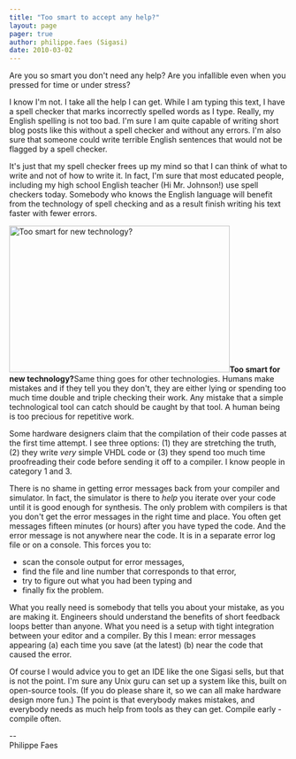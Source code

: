 ```yaml
---
title: "Too smart to accept any help?"
layout: page 
pager: true
author: philippe.faes (Sigasi)
date: 2010-03-02
---
```

<div class="content">
<p>Are you so smart you don't need any help? Are you infallible even when you pressed for time or under stress? </p><p>I know I'm not. I take all the help I can get. While I am typing this text, I have a spell checker that marks incorrectly spelled words as I type. Really, my English spelling is not too bad. I'm sure I am quite capable of writing short blog posts like this without a spell checker and without any errors. I'm also sure that someone could write terrible English sentences that would not be flagged by a spell checker.</p><p>It's just that my spell checker frees up my mind so that I can think of what to write and not of how to write it. In fact, I'm sure that most educated people, including my high school English teacher (Hi Mr. Johnson!) use spell checkers today. Somebody who knows the English language will benefit from the technology of spell checking and as a result finish writing his text faster with fewer errors. </p><p><span class="inline inline-left"><img src="http://www.sigasi.com/sites/www.sigasi.com/files/images/caveman.img_assist_custom-400x265.jpg" alt="Too smart for new technology?" title="Too smart for new technology?" class="image image-img_assist_custom-400x265 " width="399" height="265"/><span class="caption" style="width: 397px;"><strong>Too smart for new technology?</strong></span></span>Same thing goes for other technologies. Humans make mistakes and if they tell you they don't, they are either lying or spending too much time double and triple checking their work. Any mistake that a simple technological tool can catch should be caught by that tool. A human being is too precious for repetitive work.</p><p>Some hardware designers claim that the compilation of their code passes at the first time attempt. I see three options: (1) they are stretching the truth, (2) they write <em>very</em> simple VHDL code or (3) they spend too much time proofreading their code before sending it off to a compiler. I know people in category 1 and 3.</p><p>There is no shame in getting error messages back from your compiler and simulator. In fact, the simulator is there to <em>help</em> you iterate over your code until it is good enough for synthesis. The only problem with compilers is that you don't get the error messages in the right time and place. You often get messages fifteen minutes (or hours) after you have typed the code. And the error message is not anywhere near the code. It is in a separate error log file or on a console. This forces you to:</p><ul><li> scan the console output for error messages,</li><li> find the file and line number that corresponds to that error,</li><li> try to figure out what you had been typing and</li><li> finally fix the problem.</li></ul><p>What you really need is somebody that tells you about your mistake, as you are making it. Engineers should understand the benefits of short feedback loops better than anyone. What you need is a setup with tight integration between your editor and a compiler. By this I mean: error messages appearing (a) each time you save (at the latest) (b) near the code that caused the error. </p><p>Of course I would advice you to get an IDE like the one Sigasi sells, but that is not the point. I'm sure any Unix guru can set up a system like this, built on open-source tools. (If you do please share it, so we can all make hardware design more fun.) The point is that everybody makes mistakes, and everybody needs as much help from tools as they can get. Compile early - compile often.</p><p>--<br/>Philippe Faes</p>  </div>


